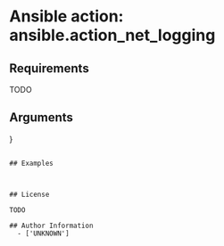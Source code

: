 # Ansible action: ansible.action_net_logging





## Requirements

TODO

## Arguments

}
```

## Examples



## License

TODO

## Author Information
  - ['UNKNOWN']

